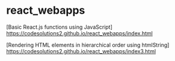 # react_webapps

[Basic React.js functions using JavaScript] https://codesolutions2.github.io/react_webapps/index.html

[Rendering HTML elements in hierarchical order using htmlString] https://codesolutions2.github.io/react_webapps/index3.html
